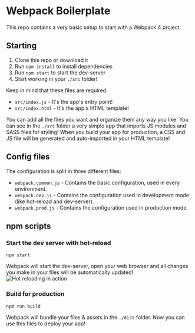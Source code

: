 # Webpack Boilerplate

This repo contains a very basic setup to start with a Webpack 4 project.

## Starting

 1. Clone this repo or download it
 2. Run `npm install` to install dependencies
 3. Run `npm start` to start the dev-server
 4. Start working in your `./src` folder! 

Keep in mind that these files are required:
 - `src/index.js` - It's the app's entry point!
 - `src/index.html` - It's the app's HTML template!

You can add all the files you want and organize them any way you like.
You can see in the `./src` folder a very simple app that imports JS modules and SASS files for styling! When you build your app for production, a CSS and JS file will be generated and auto-imported in your HTML template!

## Config files
The configuration is split in three different files:

 - `webpack.common.js` - Contains the basic configuration, used in every environment.
 - `webpack.dev.js` - Contains the configuration used in development mode (like hot-reload and dev-server).
 - `webpack.prod.js` - Contains the configuration used in production mode.

## npm scripts
### Start the dev server with hot-reload

    npm start
Webpack will start the dev-server, open your web browser and all changes you make in your files will be automatically updated!
![Hot reloading in action](https://i.imgur.com/FncfFt5.gif)

### Build for production

    npm run build
Webpack will bundle your files & assets in the `./dist` folder. Now you can use this files to deploy your app!
